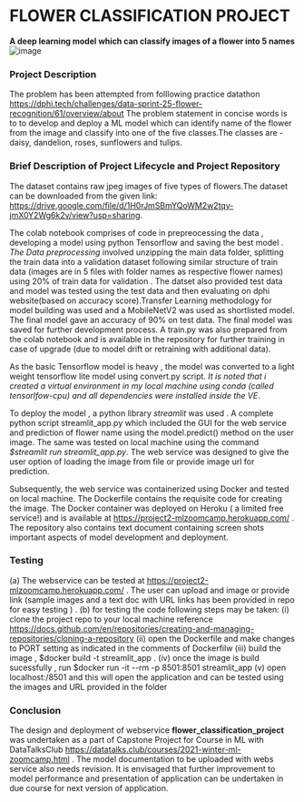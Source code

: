 # FLOWER CLASSIFICATION PROJECT
**A deep learning model which can classify images of a flower into 5 names**
![image](https://user-images.githubusercontent.com/30765337/145608887-ee56500a-91e9-4640-be5f-d7df482edac6.png)


### Project Description
The problem has been attempted from folllowing practice datathon https://dphi.tech/challenges/data-sprint-25-flower-recognition/61/overview/about
The problem statement in concise words is to to develop and deploy a ML model which can identify name of the flower from the image and classify into one of the five classes.The classes are - daisy, dandelion, roses, sunflowers and tulips. 

### Brief Description of Project Lifecycle and Project Repository
The dataset contains raw jpeg images of five types of flowers.The dataset can be downloaded from the given link: https://drive.google.com/file/d/1H0rJmSBmYQoWM2w2tqy-jmX0Y2Wg6k2v/view?usp=sharing. 

The colab notebook comprises of code in prepreocessing the data , developing a model using python Tensorflow and saving the best model .
*The Data preprocessing* involved unzipping the main data folder,  splitting the train data into a validation dataset following similar structure of train data (images are in 5 files with folder names as respective flower names) using 20% of train data for validation . The datset also provided test data and model was tested using the test data and then evaluating on dphi website(based on accuracy score).Transfer Learning methodology for model building was used and a MobileNetV2 was used as shortlisted model. The final model gave an accuracy of 90% on test data. The final model was saved for further development process. A train.py was also prepared from the colab notebook and is available in the repository for further training in case of upgrade (due to model drift or retraining with additional data).

As the basic Tensorflow model is heavy , the model was converted to a light weight tensorflow lite model using convert.py script. *It is noted that i created a virtual environment in my local machine using conda (called tensorlfow-cpu) and all dependencies were installed inside the VE*. 

To deploy the model , a python library *streamlit* was used . A complete python script streamlit_app.py which included the GUI for the web service and prediction of flower name using the model.predict() method on the user image. The same was tested on local machine using the command *$streamlit run streamlit_app.py*. The web service was designed to give the user option of loading the image from file or provide image url for prediction. 

Subsequently, the web service was containerized using Docker and tested on local machine. The Dockerfile contains the requisite code for creating the image.
The Docker container was deployed on Heroku ( a limited free service!) and is available  at https://project2-mlzoomcamp.herokuapp.com/ . 
The repository also contains text document containing screen shots important aspects of model development and deployment.

### Testing

(a) The webservice can be tested at https://project2-mlzoomcamp.herokuapp.com/ . The user can upload and image or provide link (sample images and a text doc with URL links has been provided in repo for easy testing ) . 
(b) for testing the code following steps may be taken: 
    (i) clone the project repo to your local machine reference https://docs.github.com/en/repositories/creating-and-managing-repositories/cloning-a-repository
    (ii) open the Dockerfile and make changes to PORT setting as indicated in the comments of Dockerfilw
    (iii) build the image , $docker build -t streamlit_app .
    (iv) once the image is build sucessfully , run $docker run -it --rm -p 8501:8501 streamlit_app
    (v) open localhost:/8501 and this will open the application and can be tested using the images and URL provided in the folder
    

### Conclusion

The design and deployment of webservice **flower_classification_project** was undertaken as a part of Capstone Project for Course in ML with DataTalksClub https://datatalks.club/courses/2021-winter-ml-zoomcamp.html . The model documentation to be uploaded with webs service also needs revision. It is envisaged that further improvement to model performance and presentation of application can be undertaken in due course for next version of application.
